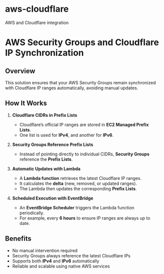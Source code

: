 # aws-cloudflare
AWS and Cloudflare integration

# AWS Security Groups and Cloudflare IP Synchronization

## Overview
This solution ensures that your AWS Security Groups remain synchronized with Cloudflare IP ranges automatically, avoiding manual updates.

## How It Works
1. **Cloudflare CIDRs in Prefix Lists**  
   - Cloudflare’s official IP ranges are stored in **EC2 Managed Prefix Lists**.  
   - One list is used for **IPv4**, and another for **IPv6**.  

2. **Security Groups Reference Prefix Lists**  
   - Instead of pointing directly to individual CIDRs, **Security Groups** reference the **Prefix Lists**.  

3. **Automatic Updates with Lambda**  
   - A **Lambda function** retrieves the latest Cloudflare IP ranges.  
   - It calculates the **delta** (new, removed, or updated ranges).  
   - The Lambda then updates the corresponding **Prefix Lists**.  

4. **Scheduled Execution with EventBridge**  
   - An **EventBridge Scheduler** triggers the Lambda function periodically.  
   - For example, every **6 hours** to ensure IP ranges are always up to date.  

## Benefits
- No manual intervention required  
- Security Groups always reference the latest Cloudflare IPs  
- Supports both **IPv4** and **IPv6** automatically  
- Reliable and scalable using native AWS services  
